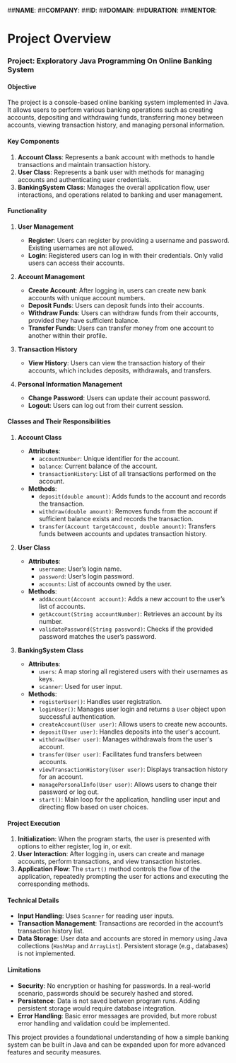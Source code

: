 
##**NAME**:
##**COMPANY**:
##**ID**:
##**DOMAIN**:
##**DURATION**:
##**MENTOR**:


# **Project Overview**

### **Project: Exploratory Java Programming On Online Banking System**
#### **Objective**
The project is a console-based online banking system implemented in Java. It allows users to perform various banking operations such as creating accounts, depositing and withdrawing funds, transferring money between accounts, viewing transaction history, and managing personal information.

#### **Key Components**
1. **Account Class**: Represents a bank account with methods to handle transactions and maintain transaction history.
2. **User Class**: Represents a bank user with methods for managing accounts and authenticating user credentials.
3. **BankingSystem Class**: Manages the overall application flow, user interactions, and operations related to banking and user management.

#### **Functionality**

1. **User Management**
   - **Register**: Users can register by providing a username and password. Existing usernames are not allowed.
   - **Login**: Registered users can log in with their credentials. Only valid users can access their accounts.

2. **Account Management**
   - **Create Account**: After logging in, users can create new bank accounts with unique account numbers.
   - **Deposit Funds**: Users can deposit funds into their accounts.
   - **Withdraw Funds**: Users can withdraw funds from their accounts, provided they have sufficient balance.
   - **Transfer Funds**: Users can transfer money from one account to another within their profile.

3. **Transaction History**
   - **View History**: Users can view the transaction history of their accounts, which includes deposits, withdrawals, and transfers.

4. **Personal Information Management**
   - **Change Password**: Users can update their account password.
   - **Logout**: Users can log out from their current session.

#### **Classes and Their Responsibilities**

1. **Account Class**
   - **Attributes**: 
     - `accountNumber`: Unique identifier for the account.
     - `balance`: Current balance of the account.
     - `transactionHistory`: List of all transactions performed on the account.
   - **Methods**: 
     - `deposit(double amount)`: Adds funds to the account and records the transaction.
     - `withdraw(double amount)`: Removes funds from the account if sufficient balance exists and records the transaction.
     - `transfer(Account targetAccount, double amount)`: Transfers funds between accounts and updates transaction history.

2. **User Class**
   - **Attributes**: 
     - `username`: User’s login name.
     - `password`: User’s login password.
     - `accounts`: List of accounts owned by the user.
   - **Methods**: 
     - `addAccount(Account account)`: Adds a new account to the user’s list of accounts.
     - `getAccount(String accountNumber)`: Retrieves an account by its number.
     - `validatePassword(String password)`: Checks if the provided password matches the user’s password.

3. **BankingSystem Class**
   - **Attributes**: 
     - `users`: A map storing all registered users with their usernames as keys.
     - `scanner`: Used for user input.
   - **Methods**: 
     - `registerUser()`: Handles user registration.
     - `loginUser()`: Manages user login and returns a `User` object upon successful authentication.
     - `createAccount(User user)`: Allows users to create new accounts.
     - `deposit(User user)`: Handles deposits into the user's account.
     - `withdraw(User user)`: Manages withdrawals from the user's account.
     - `transfer(User user)`: Facilitates fund transfers between accounts.
     - `viewTransactionHistory(User user)`: Displays transaction history for an account.
     - `managePersonalInfo(User user)`: Allows users to change their password or log out.
     - `start()`: Main loop for the application, handling user input and directing flow based on user choices.

#### **Project Execution**

1. **Initialization**: When the program starts, the user is presented with options to either register, log in, or exit.
2. **User Interaction**: After logging in, users can create and manage accounts, perform transactions, and view transaction histories.
3. **Application Flow**: The `start()` method controls the flow of the application, repeatedly prompting the user for actions and executing the corresponding methods.

#### **Technical Details**

- **Input Handling**: Uses `Scanner` for reading user inputs.
- **Transaction Management**: Transactions are recorded in the account’s transaction history list.
- **Data Storage**: User data and accounts are stored in memory using Java collections (`HashMap` and `ArrayList`). Persistent storage (e.g., databases) is not implemented.

#### **Limitations**

- **Security**: No encryption or hashing for passwords. In a real-world scenario, passwords should be securely hashed and stored.
- **Persistence**: Data is not saved between program runs. Adding persistent storage would require database integration.
- **Error Handling**: Basic error messages are provided, but more robust error handling and validation could be implemented.

This project provides a foundational understanding of how a simple banking system can be built in Java and can be expanded upon for more advanced features and security measures.
